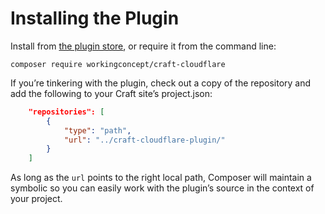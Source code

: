 # Installing the Plugin

Install from [the plugin store](https://plugins.craftcms.com/cloudflare), or require it from the command line:

```shell
composer require workingconcept/craft-cloudflare
```

If you’re tinkering with the plugin, check out a copy of the repository and add the following to your Craft site’s project.json:

```json
    "repositories": [
        {
            "type": "path",
            "url": "../craft-cloudflare-plugin/"
        }
    ]
```

As long as the `url` points to the right local path, Composer will maintain a symbolic so you can easily work with the plugin’s source in the context of your project.
